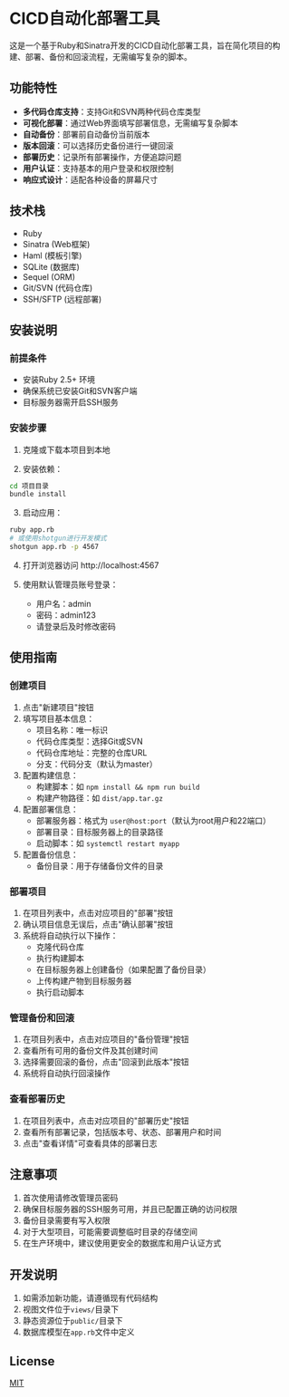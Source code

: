 # CICD自动化部署工具

这是一个基于Ruby和Sinatra开发的CICD自动化部署工具，旨在简化项目的构建、部署、备份和回滚流程，无需编写复杂的脚本。

## 功能特性

- **多代码仓库支持**：支持Git和SVN两种代码仓库类型
- **可视化部署**：通过Web界面填写部署信息，无需编写复杂脚本
- **自动备份**：部署前自动备份当前版本
- **版本回滚**：可以选择历史备份进行一键回滚
- **部署历史**：记录所有部署操作，方便追踪问题
- **用户认证**：支持基本的用户登录和权限控制
- **响应式设计**：适配各种设备的屏幕尺寸

## 技术栈

- Ruby
- Sinatra (Web框架)
- Haml (模板引擎)
- SQLite (数据库)
- Sequel (ORM)
- Git/SVN (代码仓库)
- SSH/SFTP (远程部署)

## 安装说明

### 前提条件

- 安装Ruby 2.5+ 环境
- 确保系统已安装Git和SVN客户端
- 目标服务器需开启SSH服务

### 安装步骤

1. 克隆或下载本项目到本地

2. 安装依赖：

```bash
cd 项目目录
bundle install
```

3. 启动应用：

```bash
ruby app.rb
# 或使用shotgun进行开发模式
shotgun app.rb -p 4567
```

4. 打开浏览器访问 http://localhost:4567

5. 使用默认管理员账号登录：
   - 用户名：admin
   - 密码：admin123
   - 请登录后及时修改密码

## 使用指南

### 创建项目

1. 点击"新建项目"按钮
2. 填写项目基本信息：
   - 项目名称：唯一标识
   - 代码仓库类型：选择Git或SVN
   - 代码仓库地址：完整的仓库URL
   - 分支：代码分支（默认为master）
3. 配置构建信息：
   - 构建脚本：如 `npm install && npm run build`
   - 构建产物路径：如 `dist/app.tar.gz`
4. 配置部署信息：
   - 部署服务器：格式为 `user@host:port`（默认为root用户和22端口）
   - 部署目录：目标服务器上的目录路径
   - 启动脚本：如 `systemctl restart myapp`
5. 配置备份信息：
   - 备份目录：用于存储备份文件的目录

### 部署项目

1. 在项目列表中，点击对应项目的"部署"按钮
2. 确认项目信息无误后，点击"确认部署"按钮
3. 系统将自动执行以下操作：
   - 克隆代码仓库
   - 执行构建脚本
   - 在目标服务器上创建备份（如果配置了备份目录）
   - 上传构建产物到目标服务器
   - 执行启动脚本

### 管理备份和回滚

1. 在项目列表中，点击对应项目的"备份管理"按钮
2. 查看所有可用的备份文件及其创建时间
3. 选择需要回滚的备份，点击"回滚到此版本"按钮
4. 系统将自动执行回滚操作

### 查看部署历史

1. 在项目列表中，点击对应项目的"部署历史"按钮
2. 查看所有部署记录，包括版本号、状态、部署用户和时间
3. 点击"查看详情"可查看具体的部署日志

## 注意事项

1. 首次使用请修改管理员密码
2. 确保目标服务器的SSH服务可用，并且已配置正确的访问权限
3. 备份目录需要有写入权限
4. 对于大型项目，可能需要调整临时目录的存储空间
5. 在生产环境中，建议使用更安全的数据库和用户认证方式

## 开发说明

1. 如需添加新功能，请遵循现有代码结构
2. 视图文件位于`views/`目录下
3. 静态资源位于`public/`目录下
4. 数据库模型在`app.rb`文件中定义

## License

[MIT](https://opensource.org/licenses/MIT)
